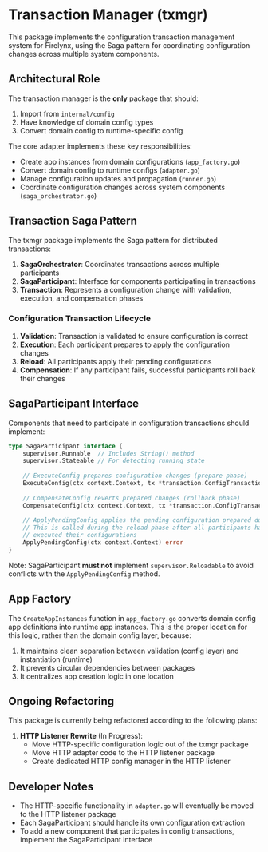 # Transaction Manager (txmgr)

This package implements the configuration transaction management system for Firelynx, using the Saga pattern for coordinating configuration changes across multiple system components.

## Architectural Role

The transaction manager is the **only** package that should:

1. Import from `internal/config`
2. Have knowledge of domain config types
3. Convert domain config to runtime-specific config

The core adapter implements these key responsibilities:

- Create app instances from domain configurations (`app_factory.go`)
- Convert domain config to runtime configs (`adapter.go`)
- Manage configuration updates and propagation (`runner.go`)
- Coordinate configuration changes across system components (`saga_orchestrator.go`)

## Transaction Saga Pattern

The txmgr package implements the Saga pattern for distributed transactions:

1. **SagaOrchestrator**: Coordinates transactions across multiple participants
2. **SagaParticipant**: Interface for components participating in transactions
3. **Transaction**: Represents a configuration change with validation, execution, and compensation phases

### Configuration Transaction Lifecycle

1. **Validation**: Transaction is validated to ensure configuration is correct
2. **Execution**: Each participant prepares to apply the configuration changes
3. **Reload**: All participants apply their pending configurations
4. **Compensation**: If any participant fails, successful participants roll back their changes

## SagaParticipant Interface

Components that need to participate in configuration transactions should implement:

```go
type SagaParticipant interface {
    supervisor.Runnable  // Includes String() method
    supervisor.Stateable // For detecting running state
    
    // ExecuteConfig prepares configuration changes (prepare phase)
    ExecuteConfig(ctx context.Context, tx *transaction.ConfigTransaction) error
    
    // CompensateConfig reverts prepared changes (rollback phase)
    CompensateConfig(ctx context.Context, tx *transaction.ConfigTransaction) error
    
    // ApplyPendingConfig applies the pending configuration prepared during ExecuteConfig
    // This is called during the reload phase after all participants have successfully
    // executed their configurations
    ApplyPendingConfig(ctx context.Context) error
}
```

Note: SagaParticipant **must not** implement `supervisor.Reloadable` to avoid conflicts with the `ApplyPendingConfig` method.

## App Factory

The `CreateAppInstances` function in `app_factory.go` converts domain config app definitions 
into runtime app instances. This is the proper location for this logic, rather than the 
domain config layer, because:

1. It maintains clean separation between validation (config layer) and instantiation (runtime)
2. It prevents circular dependencies between packages
3. It centralizes app creation logic in one location

## Ongoing Refactoring

This package is currently being refactored according to the following plans:

1. **HTTP Listener Rewrite** (In Progress):
   - Move HTTP-specific configuration logic out of the txmgr package
   - Move HTTP adapter code to the HTTP listener package
   - Create dedicated HTTP config manager in the HTTP listener

## Developer Notes

- The HTTP-specific functionality in `adapter.go` will eventually be moved to the HTTP listener package
- Each SagaParticipant should handle its own configuration extraction
- To add a new component that participates in config transactions, implement the SagaParticipant interface